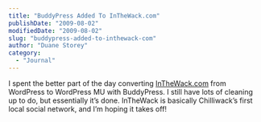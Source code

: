 ```yaml
---
title: "BuddyPress Added To InTheWack.com"
publishDate: "2009-08-02"
modifiedDate: "2009-08-02"
slug: "buddypress-added-to-inthewack-com"
author: "Duane Storey"
category:
  - "Journal"
---
```


I spent the better part of the day converting [InTheWack.com](http://inthewack.com) from WordPress to WordPress MU with BuddyPress. I still have lots of cleaning up to do, but essentially it’s done. InTheWack is basically Chilliwack’s first local social network, and I’m hoping it takes off!